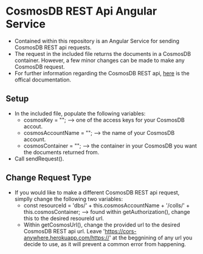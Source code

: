 # CosmosDB REST Api Angular Service

*  Contained within this repository is an Angular Service for sending CosmosDB REST api requests.
*  The request in the included file returns the documents in a CosmosDB container. However, a few minor changes can be made to make any CosmosDB request.
* For further information regarding the CosmosDB REST api, [here](https://docs.microsoft.com/en-us/rest/api/cosmos-db/) is the offical documentation.

## Setup

*  In the included file, populate the following variables:
    * cosmosKey = ""; --> one of the access keys for your CosmosDB accout.
    * cosmosAccountName = ""; --> the name of your CosmosDB account.
    * cosmosContainer = ""; --> the container in your CosmosDB you want the documents returned from.
*  Call sendRequest().

## Change Request Type
*  If you would like to make a different CosmosDB REST api request, simplly change the following two variables:
    * const resourceId = 'dbs/' + this.cosmosAccountName + '/colls/' + this.cosmosContainer; --> found within getAuthorization(), change this to the desired resoureId url.
    * Within getCosmosUrl(), change the provided url to the desired CosmosDB REST api url. Leave 'https://cors-anywhere.herokuapp.com/https://' at the beggnining of any url you decide to use, as it will prevent a common error from happening.
